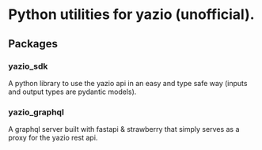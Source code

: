 # Python utilities for yazio (unofficial).
## Packages
### yazio_sdk
A python library to use the yazio api in an easy and type safe way (inputs and output 
types are pydantic models).

### yazio_graphql
A graphql server built with fastapi & strawberry that simply serves as a proxy for the
yazio rest api.
